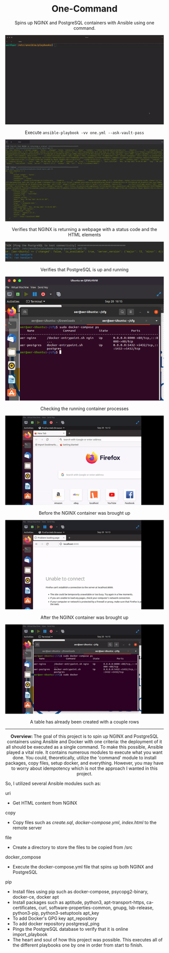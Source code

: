 # <div align="center">One-Command</div>

<div align="center">Spins up NGINX and PostgreSQL containers with Ansible using one command.</div>

<div align="center">
 
![One](https://github.com/rehtsira/One-Command/blob/main/images/one.gif)
 
 Execute `ansible-playbook -vv one.yml --ask-vault-pass`

![Nginx-check](https://github.com/rehtsira/One-Command/blob/main/images/NGINX-check.png) 
 
Verifies that NGINX is returning a webpage with a status code and the HTML elements
 
![PostgreSQL-check](https://github.com/rehtsira/One-Command/blob/main/images/PostgreSQL%20ping.png)  
 
Verifies that PostgreSQL is up and running
 
![Docker-Compose-Process](https://github.com/rehtsira/One-Command/blob/main/images/Docker-Compose%20Processes.png)
 
Checking the running container processes
 
![before-compose](https://github.com/rehtsira/One-Command/blob/main/images/before-compose.gif)
 
Before the NGINX container was brought up
 
![after-compose](https://github.com/rehtsira/One-Command/blob/main/images/after-compose.gif)
 
After the NGINX container was brought up
 
![table-check](https://github.com/rehtsira/One-Command/blob/main/images/postgres-check.gif)
 
A table has already been created with a couple rows

---

 <b> Overview: </b>
 The goal of this project is to spin up NGINX and PostgreSQL containers using Ansible and Docker with one criteria: the deployment of it all should be executed as a single command. To make this possible, Ansible played a vital role. It contains numerous modules to execute what you want done. You could, theoretically, utilize the 'command' module to install packages, copy files, setup docker, and everything. However, you may have to worry about idempotency which is not the approach I wanted in this project. 
</div>
 So, I utilized several Ansible modules such as:
 
uri
- Get HTML content from NGINX

copy
- Copy files such as *create.sql*, *docker-compose.yml*, *index.html* to the remote server

file
- Create a directory to store the files to be copied from /src

docker_compose
 - Execute the docker-compose.yml file that spins up both NGINX and PostgreSQL
 
 pip
 - Install files using pip such as docker-compose, psycopg2-binary, docker-ce, docker
 apt
 - Install packages such as aptitude, python3, apt-transport-https, ca-certificates, curl, software-properties-common, gnupg, lsb-release, python3-pip, python3-setuptools
 apt_key
 - To add Docker's GPG key
 apt_repository
 - To add docker repository
 postgresql_ping
 - Pings the PostgreSQL database to verify that it is online
 import_playbook
 - The heart and soul of how this project was possible. This executes all of the different playbooks one by one in order from start to finish. 
  
 
 
